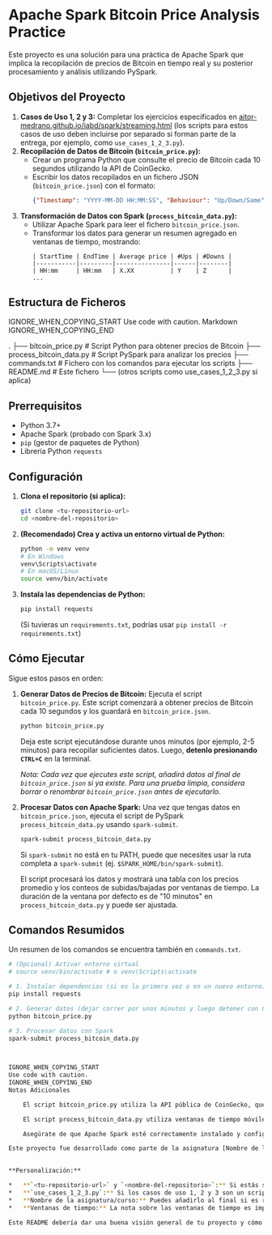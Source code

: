 # Apache Spark Bitcoin Price Analysis Practice

Este proyecto es una solución para una práctica de Apache Spark que implica la recopilación de precios de Bitcoin en tiempo real y su posterior procesamiento y análisis utilizando PySpark.

## Objetivos del Proyecto

1.  **Casos de Uso 1, 2 y 3:** Completar los ejercicios especificados en [aitor-medrano.github.io/iabd/spark/streaming.html](https://aitor-medrano.github.io/iabd/spark/streaming.html) (los scripts para estos casos de uso deben incluirse por separado si forman parte de la entrega, por ejemplo, como `use_cases_1_2_3.py`).
2.  **Recopilación de Datos de Bitcoin (`bitcoin_price.py`):**
    *   Crear un programa Python que consulte el precio de Bitcoin cada 10 segundos utilizando la API de CoinGecko.
    *   Escribir los datos recopilados en un fichero JSON (`bitcoin_price.json`) con el formato:
        ```json
        {"Timestamp": "YYYY-MM-DD HH:MM:SS", "Behaviour": "Up/Down/Same", "Price": XXXXX}
        ```
3.  **Transformación de Datos con Spark (`process_bitcoin_data.py`):**
    *   Utilizar Apache Spark para leer el fichero `bitcoin_price.json`.
    *   Transformar los datos para generar un resumen agregado en ventanas de tiempo, mostrando:
        ```
        | StartTime | EndTime | Average price | #Ups | #Downs |
        |-----------|---------|---------------|------|--------|
        | HH:mm     | HH:mm   | X.XX          | Y    | Z      |
        ...
        ```

## Estructura de Ficheros

    

IGNORE_WHEN_COPYING_START
Use code with caution. Markdown
IGNORE_WHEN_COPYING_END

.
├── bitcoin_price.py # Script Python para obtener precios de Bitcoin
├── process_bitcoin_data.py # Script PySpark para analizar los precios
├── commands.txt # Fichero con los comandos para ejecutar los scripts
├── README.md # Este fichero
└── (otros scripts como use_cases_1_2_3.py si aplica)

      
## Prerrequisitos

*   Python 3.7+
*   Apache Spark (probado con Spark 3.x)
*   `pip` (gestor de paquetes de Python)
*   Librería Python `requests`

## Configuración

1.  **Clona el repositorio (si aplica):**
    ```bash
    git clone <tu-repositorio-url>
    cd <nombre-del-repositorio>
    ```

2.  **(Recomendado) Crea y activa un entorno virtual de Python:**
    ```bash
    python -m venv venv
    # En Windows
    venv\Scripts\activate
    # En macOS/Linux
    source venv/bin/activate
    ```

3.  **Instala las dependencias de Python:**
    ```bash
    pip install requests
    ```
    (Si tuvieras un `requirements.txt`, podrías usar `pip install -r requirements.txt`)

## Cómo Ejecutar

Sigue estos pasos en orden:

1.  **Generar Datos de Precios de Bitcoin:**
    Ejecuta el script `bitcoin_price.py`. Este script comenzará a obtener precios de Bitcoin cada 10 segundos y los guardará en `bitcoin_price.json`.
    ```bash
    python bitcoin_price.py
    ```
    Deja este script ejecutándose durante unos minutos (por ejemplo, 2-5 minutos) para recopilar suficientes datos. Luego, **detenlo presionando `CTRL+C`** en la terminal.

    *Nota: Cada vez que ejecutes este script, añadirá datos al final de `bitcoin_price.json` si ya existe. Para una prueba limpia, considera borrar o renombrar `bitcoin_price.json` antes de ejecutarlo.*

2.  **Procesar Datos con Apache Spark:**
    Una vez que tengas datos en `bitcoin_price.json`, ejecuta el script de PySpark `process_bitcoin_data.py` usando `spark-submit`.
    ```bash
    spark-submit process_bitcoin_data.py
    ```
    Si `spark-submit` no está en tu PATH, puede que necesites usar la ruta completa a `spark-submit` (ej. `$SPARK_HOME/bin/spark-submit`).

    El script procesará los datos y mostrará una tabla con los precios promedio y los conteos de subidas/bajadas por ventanas de tiempo. La duración de la ventana por defecto es de "10 minutos" en `process_bitcoin_data.py` y puede ser ajustada.

## Comandos Resumidos

Un resumen de los comandos se encuentra también en `commands.txt`.

```bash
# (Opcional) Activar entorno virtual
# source venv/bin/activate # o venv\Scripts\activate

# 1. Instalar dependencias (si es la primera vez o en un nuevo entorno)
pip install requests

# 2. Generar datos (dejar correr por unos minutos y luego detener con CTRL+C)
python bitcoin_price.py

# 3. Procesar datos con Spark
spark-submit process_bitcoin_data.py

    

IGNORE_WHEN_COPYING_START
Use code with caution.
IGNORE_WHEN_COPYING_END
Notas Adicionales

    El script bitcoin_price.py utiliza la API pública de CoinGecko, que no requiere clave para consultas simples de precios.

    El script process_bitcoin_data.py utiliza ventanas de tiempo móviles (tumbling windows) de duración fija para la agregación. El ejemplo de salida en el enunciado de la práctica sugiere ventanas de duración variable, lo cual es más complejo de implementar directamente con las funciones de ventana estándar de Spark. Esta solución utiliza ventanas de duración fija (ej. 10 minutos) para simplicidad y uso estándar de Spark.

    Asegúrate de que Apache Spark esté correctamente instalado y configurado en tu sistema.

Este proyecto fue desarrollado como parte de la asignatura [Nombre de la asignatura/curso, si aplica].

      
**Personalización:**

*   **`<tu-repositorio-url>` y `<nombre-del-repositorio>`:** Si estás subiendo esto a GitHub, reemplaza estos placeholders.
*   **`use_cases_1_2_3.py`:** Si los casos de uso 1, 2 y 3 son un script separado, menciónalo o ajústalo según sea necesario.
*   **Nombre de la asignatura/curso:** Puedes añadirlo al final si es relevante.
*   **Ventanas de tiempo:** La nota sobre las ventanas de tiempo es importante para aclarar cualquier diferencia entre la salida del script y el ejemplo exacto del enunciado si este implicaba ventanas irregulares.

Este README debería dar una buena visión general de tu proyecto y cómo ejecutarlo.

    